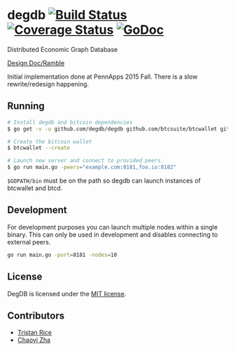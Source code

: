 # degdb [![Build Status](https://travis-ci.org/degdb/degdb.svg?branch=master)](https://travis-ci.org/degdb/degdb) [![Coverage Status](https://coveralls.io/repos/degdb/degdb/badge.svg?branch=master&service=github)](https://coveralls.io/github/degdb/degdb?branch=master) [![GoDoc](https://godoc.org/github.com/degdb/degdb?status.svg)](https://godoc.org/github.com/degdb/degdb)

Distributed Economic Graph Database

[Design Doc/Ramble](https://docs.google.com/document/d/1Z1zUMOGzsBLOU1JoeY-CLFI9eSMajrnQraBvSybjP8I/edit)

Initial implementation done at PennApps 2015 Fall. There is a slow rewrite/redesign happening.

## Running
```bash
# Install degdb and bitcoin dependencies
$ go get -v -u github.com/degdb/degdb github.com/btcsuite/btcwallet github.com/btcsuite/btcd

# Create the bitcoin wallet
$ btcwallet --create

# Launch new server and connect to provided peers.
$ go run main.go -peers="example.com:8181,foo.io:8182"
```

`$GOPATH/bin` must be on the path so degdb can launch instances of btcwallet and btcd.

## Development
For development purposes you can launch multiple nodes within a single binary. This can only be used in development and disables connecting to external peers.
```bash
go run main.go -port=8181 -nodes=10
```

## License

DegDB is licensed under the [MIT license](https://opensource.org/licenses/MIT).

## Contributors

* [Tristan Rice](https://fn.lc)
* [Chaoyi Zha](https://github.com/cydrobolt)
